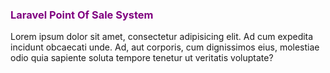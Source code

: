 <h3 style="color:purple">Laravel Point Of Sale System</h3>
<p>Lorem ipsum dolor sit amet, consectetur adipisicing elit. Ad cum expedita incidunt obcaecati unde. Ad, aut corporis, cum dignissimos eius, molestiae odio quia sapiente soluta tempore tenetur ut veritatis voluptate?</p>
